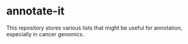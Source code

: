 # annotate-it
This repository stores various lists that might be useful for annotation, especially in cancer genomics.
